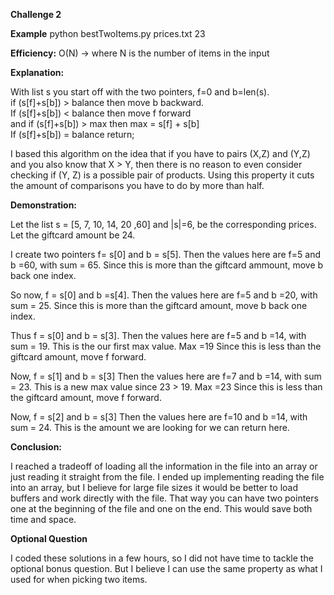 <h><b>Challenge 2</b></h> </br>

<b>Example</b> python bestTwoItems.py prices.txt 23

<b>Efficiency:</b>  O(N) -> where N is the number of items in the input

<b>Explanation:</b>

With list s you start off with the two pointers, f=0 and b=len(s).</br>
if (s[f]+s[b]) > balance then move b backward.</br>
If (s[f]+s[b]) < balance then move f forward  
  and if (s[f]+s[b]) > max then max = s[f] + s[b]</br>
If (s[f]+s[b]) = balance return;

I based this algorithm on the idea that if you have to pairs (X,Z) and (Y,Z) and you also know that X > Y, then there is
no reason to even consider checking if (Y, Z) is a possible pair of products. Using this property it cuts the amount of 
comparisons you have to do by more than half.

<b>Demonstration:</b>

Let the list s = [5, 7, 10, 14, 20 ,60] and |s|=6, be the corresponding prices.
Let the giftcard amount be 24.

I create two pointers f= s[0] and b = s[5].
Then the values here are f=5 and b =60, with sum = 65.
Since this is more than the giftcard ammount, move b back one index.

So now, f = s[0] and b =s[4].
Then the values here are f=5 and b =20, with sum = 25.
Since this is more than the giftcard amount, move b back one index.

Thus f = s[0] and b = s[3].
Then the values here are f=5 and b =14, with sum = 19.
This is the our first max value. Max =19
Since this is less than the giftcard amount, move f forward.

Now, f = s[1] and b = s[3]
Then the values here are f=7 and b =14, with sum = 23.
This is a new max value since 23 > 19. Max =23
Since this is less than the giftcard amount, move f forward.

Now, f = s[2] and b = s[3]
Then the values here are f=10 and b =14, with sum = 24.
This is the amount we are looking for we can return here.

<b>Conclusion:</b>

I reached a tradeoff of loading all the information in the file into an array or
just reading it straight from the file. I ended up  implementing reading the file into
an array, but I believe for large file sizes it would be better to load buffers and
work directly with the file. That way you can have two pointers one at the beginning of the
file and one on the end. This would save both time and space.

<b>Optional Question</b>

I coded these solutions in a few hours, so I did not have time to tackle the optional bonus question. But I believe I can use
the same property as what I used for when picking two items.

